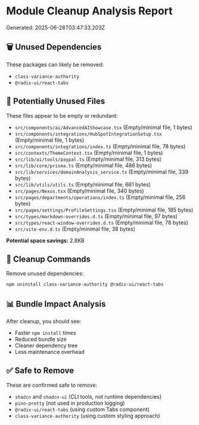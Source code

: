 # Module Cleanup Analysis Report

Generated: 2025-06-28T03:47:33.203Z

## 🗑️ Unused Dependencies
These packages can likely be removed:

- `class-variance-authority`
- `@radix-ui/react-tabs`

## 📁 Potentially Unused Files
These files appear to be empty or redundant:

- `src/components/ai/AdvancedAIShowcase.tsx` (Empty/minimal file, 1 bytes)
- `src/components/integrations/HubSpotIntegrationSetup.tsx` (Empty/minimal file, 1 bytes)
- `src/components/integrations/index.ts` (Empty/minimal file, 78 bytes)
- `src/contexts/ThemeContext.tsx` (Empty/minimal file, 1 bytes)
- `src/lib/ai/tools/paypal.ts` (Empty/minimal file, 313 bytes)
- `src/lib/core/prisma.ts` (Empty/minimal file, 486 bytes)
- `src/lib/services/domainAnalysis_service.ts` (Empty/minimal file, 339 bytes)
- `src/lib/utils/utils.ts` (Empty/minimal file, 661 bytes)
- `src/pages/Nexus.tsx` (Empty/minimal file, 340 bytes)
- `src/pages/departments/operations/index.ts` (Empty/minimal file, 256 bytes)
- `src/pages/settings/ProfileSettings.tsx` (Empty/minimal file, 185 bytes)
- `src/types/markdown-overrides.d.ts` (Empty/minimal file, 97 bytes)
- `src/types/react-window-overrides.d.ts` (Empty/minimal file, 78 bytes)
- `src/vite-env.d.ts` (Empty/minimal file, 38 bytes)

**Potential space savings:** 2.8KB

## 🧹 Cleanup Commands

Remove unused dependencies:
```bash
npm uninstall class-variance-authority @radix-ui/react-tabs
```

## 📊 Bundle Impact Analysis

After cleanup, you should see:
- Faster `npm install` times
- Reduced bundle size
- Cleaner dependency tree
- Less maintenance overhead

## ✅ Safe to Remove

These are confirmed safe to remove:
- `shadcn` and `shadcn-ui` (CLI tools, not runtime dependencies)
- `pino-pretty` (not used in production logging)
- `@radix-ui/react-tabs` (using custom Tabs component)
- `class-variance-authority` (using custom styling approach)
